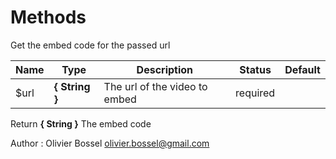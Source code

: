 # Methods

Get the embed code for the passed url



Name  |  Type  |  Description  |  Status  |  Default
------------  |  ------------  |  ------------  |  ------------  |  ------------
$url  |  **{ String }**  |  The url of the video to embed  |  required  |

Return **{ String }** The embed code

Author : Olivier Bossel <olivier.bossel@gmail.com>